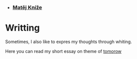 - ### [Matěj Kníže](https://matej-knize.github.io/english-for-designers/03-content-first/)



# Writting

Sometimes, I also like to expres my thoughts through whiting.

Here you can read my short essay on theme of [tomorow](oneword.md) 
